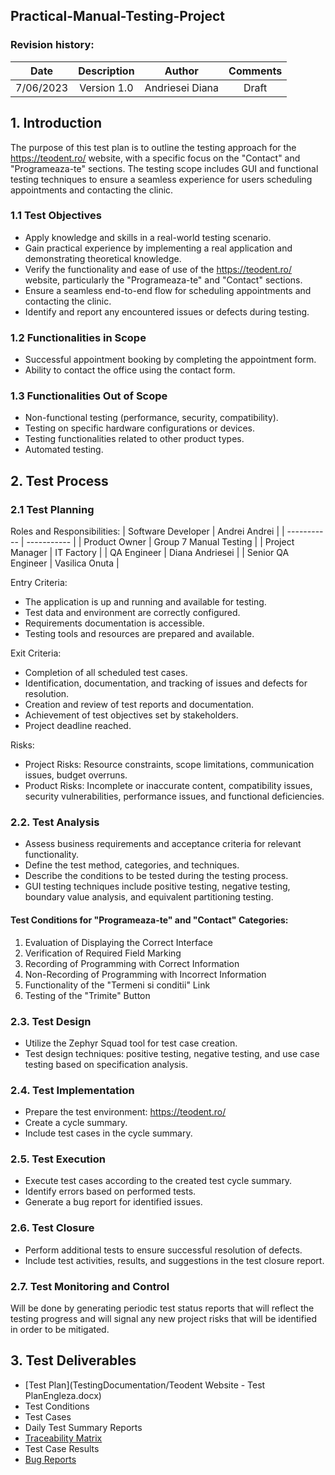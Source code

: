 ## Practical-Manual-Testing-Project

### Revision history:

| Date      | Description | Author    | Comments    |
| :-----------: | :-----------: | :-----------: | :-----------: |
| 7/06/2023      | Version 1.0       |  Andriesei Diana  | Draft    |


## 1. Introduction
The purpose of this test plan is to outline the testing approach for the https://teodent.ro/ website, with a specific focus on the "Contact" and "Programeaza-te" sections. The testing scope includes GUI and functional testing techniques to ensure a seamless experience for users scheduling appointments and contacting the clinic.

### 1.1 Test Objectives
* Apply knowledge and skills in a real-world testing scenario.
* Gain practical experience by implementing a real application and demonstrating theoretical knowledge.
* Verify the functionality and ease of use of the https://teodent.ro/ website, particularly the "Programeaza-te" and "Contact" sections.
* Ensure a seamless end-to-end flow for scheduling appointments and contacting the clinic.
* Identify and report any encountered issues or defects during testing.

### 1.2 Functionalities in Scope
* Successful appointment booking by completing the appointment form.
* Ability to contact the office using the contact form.

### 1.3 Functionalities Out of Scope
* Non-functional testing (performance, security, compatibility).
* Testing on specific hardware configurations or devices.
* Testing functionalities related to other product types.
* Automated testing.

## 2. Test Process
### 2.1 Test Planning
Roles and Responsibilities:
|  Software Developer    |  Andrei Andrei     |
| ----------- | ----------- |
| Product Owner   |  Group 7 Manual Testing       |
| Project Manager   |  IT Factory      |
|  QA Engineer    |  Diana Andriesei    |
|  Senior QA Engineer   | Vasilica Onuta   |

Entry Criteria:
* The application is up and running and available for testing.
* Test data and environment are correctly configured.
* Requirements documentation is accessible.
* Testing tools and resources are prepared and available.

Exit Criteria:
* Completion of all scheduled test cases.
* Identification, documentation, and tracking of issues and defects for resolution.
* Creation and review of test reports and documentation.
* Achievement of test objectives set by stakeholders.
* Project deadline reached.

Risks:
* Project Risks: Resource constraints, scope limitations, communication issues, budget overruns.
* Product Risks: Incomplete or inaccurate content, compatibility issues, security vulnerabilities, performance issues, and functional deficiencies.

### 2.2. Test Analysis
* Assess business requirements and acceptance criteria for relevant functionality.
* Define the test method, categories, and techniques.
* Describe the conditions to be tested during the testing process.
* GUI testing techniques include positive testing, negative testing, boundary value analysis, and equivalent partitioning testing.

#### Test Conditions for "Programeaza-te" and "Contact" Categories:
1. Evaluation of Displaying the Correct Interface
2. Verification of Required Field Marking
3. Recording of Programming with Correct Information
4. Non-Recording of Programming with Incorrect Information
5. Functionality of the "Termeni si conditii" Link
6. Testing of the "Trimite" Button

### 2.3. Test Design
* Utilize the Zephyr Squad tool for test case creation.
* Test design techniques: positive testing, negative testing, and use case testing based on specification analysis.

### 2.4. Test Implementation
* Prepare the test environment: https://teodent.ro/
* Create a cycle summary.
* Include test cases in the cycle summary.

### 2.5. Test Execution
* Execute test cases according to the created test cycle summary.
* Identify errors based on performed tests.
* Generate a bug report for identified issues.


### 2.6. Test Closure
* Perform additional tests to ensure successful resolution of defects.
* Include test activities, results, and suggestions in the test closure report.

### 2.7. Test Monitoring and Control
Will be done by generating periodic test status reports that will reflect the testing progress and will signal any new project risks that will be identified in order to be mitigated.

## 3. Test Deliverables
* [Test Plan](TestingDocumentation/Teodent Website - Test PlanEngleza.docx)
* Test Conditions
* Test Cases
* Daily Test Summary Reports
* [Traceability Matrix](TestingDocumentation/MatriceaTrasabilitatii)
* Test Case Results
* [Bug Reports](TestingDocumentation/RaportDeBug-uri)

